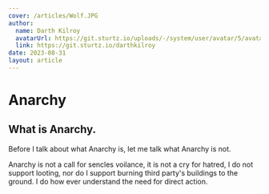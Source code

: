```yaml
---
cover: /articles/Wolf.JPG
author:
  name: Darth Kilroy
  avatarUrl: https://git.sturtz.io/uploads/-/system/user/avatar/5/avatar.png?width=192
  link: https://git.sturtz.io/darthkilroy
date: 2023-08-31
layout: article
---
```

# Anarchy

## What is Anarchy.
Before I talk about what Anarchy is, let me talk what Anarchy is not.

Anarchy is not a call for sencles voilance, it is not a cry for hatred, I do not support looting, nor do I support burning third party's buildings to the ground. I do how ever understand the need for direct action.
